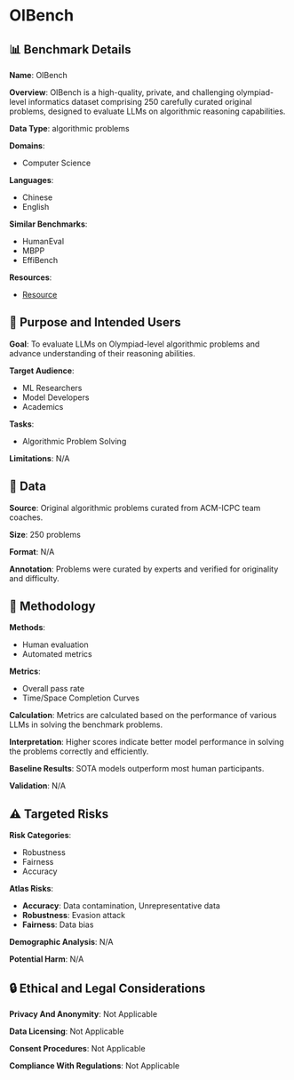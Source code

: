 # OIBench

## 📊 Benchmark Details

**Name**: OIBench

**Overview**: OIBench is a high-quality, private, and challenging olympiad-level informatics dataset comprising 250 carefully curated original problems, designed to evaluate LLMs on algorithmic reasoning capabilities.

**Data Type**: algorithmic problems

**Domains**:
- Computer Science

**Languages**:
- Chinese
- English

**Similar Benchmarks**:
- HumanEval
- MBPP
- EffiBench

**Resources**:
- [Resource](https://huggingface.co/datasets/AGI-Eval/OIBench)

## 🎯 Purpose and Intended Users

**Goal**: To evaluate LLMs on Olympiad-level algorithmic problems and advance understanding of their reasoning abilities.

**Target Audience**:
- ML Researchers
- Model Developers
- Academics

**Tasks**:
- Algorithmic Problem Solving

**Limitations**: N/A

## 💾 Data

**Source**: Original algorithmic problems curated from ACM-ICPC team coaches.

**Size**: 250 problems

**Format**: N/A

**Annotation**: Problems were curated by experts and verified for originality and difficulty.

## 🔬 Methodology

**Methods**:
- Human evaluation
- Automated metrics

**Metrics**:
- Overall pass rate
- Time/Space Completion Curves

**Calculation**: Metrics are calculated based on the performance of various LLMs in solving the benchmark problems.

**Interpretation**: Higher scores indicate better model performance in solving the problems correctly and efficiently.

**Baseline Results**: SOTA models outperform most human participants.

**Validation**: N/A

## ⚠️ Targeted Risks

**Risk Categories**:
- Robustness
- Fairness
- Accuracy

**Atlas Risks**:
- **Accuracy**: Data contamination, Unrepresentative data
- **Robustness**: Evasion attack
- **Fairness**: Data bias

**Demographic Analysis**: N/A

**Potential Harm**: N/A

## 🔒 Ethical and Legal Considerations

**Privacy And Anonymity**: Not Applicable

**Data Licensing**: Not Applicable

**Consent Procedures**: Not Applicable

**Compliance With Regulations**: Not Applicable
